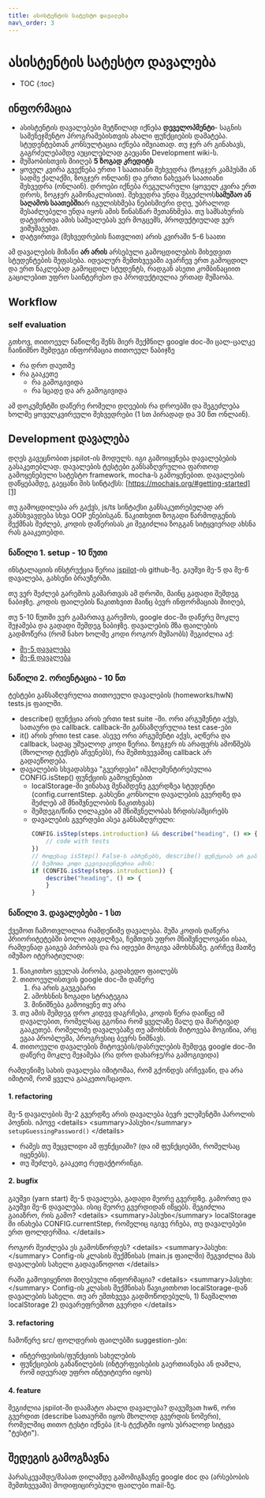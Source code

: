 ```yaml
---
title: ასისტენტის სატესტო დავალება
nav\_order: 3
---
```

# ასისტენტის სატესტო დავალება

- TOC
{:toc}


## ინფორმაცია
- ასისტენტის დავალებები მეტწილად იქნება **დეველოპმენტი**- საგნის სამენეჯმენტო პროგრამებისთვის ახალი ფუნქციების დამატება. სტუდენტებთან კონსულტაცია იქნება იშვიათად. თუ ჯერ არ გინახავს, გაგრძელებამდე აუცილებლად გაეცანი Development wiki-ს.
- მუშაობისთვის მიიღებ **5 ზოგად კრედიტს**
- ყოველ კვირა გვექნება ერთი 1 საათიანი შეხვედრა (ზოგჯერ კამპუსში ან სადმე ქალაქში, ზოგჯერ ონლაინ) და ერთი ნახევარ საათიანი შეხვედრა (ონლაინ). დროები იქნება რეგულარული (ყოველ კვირა ერთ დროს, ზოგჯერ გამონაკლისით).  შეხვედრა უნდა შეგეძლოს**სამუშაო ან საღამოს საათებში**არ იგულისხმება ნებისმიერი დღე, უბრალოდ შესაძლებელი უნდა იყოს ამის წინასწარ შეთანხმება. თუ სამსახურის დატვირთვა ამის საშუალებას ვერ მოგცემს, პროდუქტიულად ვერ ვიმუშავებთ.
- დატვირთვა (შეხვედრების ჩათვლით) არის კვირაში 5-6 საათი

ამ დავალების მიზანი **არ არის** არსებული გამოცდილების მიხედვით სტუდენტების შეფასება. იდეალურ შემთხვევაში ავარჩევ ერთ გამოცდილ და ერთ ნაკლებად გამოცდილ სტუდენტს, რადგან ასეთი კომბინაციით გაცილებით უფრო საინტერესო და პროდუქტიულია ერთად მუშაობა.

## Workflow
### self evaluation
გთხოვ, თითოეულ ნაწილზე შენს მიერ შექმნილ google doc-ში ცალ-ცალკე ჩაინიშნო შემდეგი ინფორმაცია თითოეულ ნაბიჯზე
- რა დრო დაუთმე
- რა გააკეთე
	- რა გამოგივიდა
	- რა სცადე და არ გამოგივიდა

ამ დოკუმენტში დაწერე რომელი დღეების რა დროებში და შეგეძლება ხოლმე ყოველკვირეული შეხვედრები (1 სთ პირადად და 30 წთ ონლაინ).

## Development დავალება
დღეს გავეცნობით jspilot-ის მოდულს. იგი გამოიყენება დავალებების გასაკეთებლად. დავალების ტესტები განსაზღვრულია ფართოდ გამოყენებული სატესტო framework, mocha-ს გამოყენებით. დავალების დაწყებამდე, გაეცანი მის სინტაქსს: [https://mochajs.org/#getting-started][1]

თუ გამოცდილება არ გაქვს, js/ts სინტაქსი განსაკუთრებულად არ განსხვავდება სხვა OOP ენებისგან. წაკითხვით ზოგადი წარმოდგენის შექმნას შეძლებ, კოდის დაწერისას კი შეგიძლია ზოგგან სიტყვიერად ახსნა რას გააკეთებდი. 

### ნაწილი 1. setup - 10 წუთი
ინსტალაციის ინსტრუქცია წერია [jspilot][2]-ის github-ზე. გაუშვი მე-5 და მე-6 დავალება, გახსენი ბრაუზერში.

თუ ვერ შეძლებ გარემოს გამართვას ამ დროში, მაინც გადადი შემდეგ ნაბიჯზე. კოდის ფაილების წაკითხვით მაინც ბევრ ინფორმაციას მიიღებ,

თუ 5-10 წუთში ვერ გამართავ გარემოს, google doc-ში დაწერე მოკლე შეჯამება და გადადი შემდეგ ნაბიჯზე. დავალების მზა ფაილების გადმოწერა (რომ ნახო ხოლმე კოდი როგორ მუშაობს) შეგიძლია აქ:
- [მე-5 დავალება][3]
- [მე-6 დავალება][4]

### ნაწილი 2. ორიენტაცია - 10 წთ
ტესტები განსაზღვრულია თითოეული დავალების (homeworks/hwN) tests.js ფაილში.

- describe() ფუნქცია არის ერთი test suite -ში. ორი არგუმენტი აქვს, სათაური და callback. callback-ში განსაზღვრულია test case-ები
- it() არის ერთი test case. ასევე ორი არგუმენტი აქვს, აღწერა და callback, სადაც უშუალოდ კოდი წერია. ზოგჯერ ის არაფერს ამოწმებს (მხოლოდ ტექსტს აჩვენებს), რა შემთხვევაშიც callback არ გადაეწოდება.
- დავალების სხვადასხვა "გვერდები" იმპლემენტირებულია CONFIG.isStep() ფუნქციის გამოყენებით
	- localStorage-ში ვინახავ მენამდენე გვერდზეა სტუდენტი (config.currentStep. გახსენი კონსოლი დავალების გვერდზე და შეძლებ ამ მნიშვნელობის წაკითხვას)
	- შემდეგი/წინა ღილაკები ამ მნიშვნელობას ზრდის/ამცირებს
	- დავალების გვერდები ასეა განსაზღვრული:
		```js
		CONFIG.isStep(steps.introduction) && describe("heading", () => {
			// code with tests
		})
		// როდესაც isStep() False-ს აბრუნებს, describe() ფუნქციას არ გამოიძახებს.
		// ზემოთა კოდი ეკვივალენტურია ამის:
		if (CONFIG.isStep(steps.intruduction)) {
			describe("heading", () => {
			}
		}

		```

### ნაწილი 3. დავალებები - 1  სთ
ქვემოთ ჩამოთვლილია რამდენიმე დავალება. მუშა კოდის დაწერა პრიორიტეტებში ბოლო ადგილზეა, ჩემთვის უფრო მნიშვნელოვანი ისაა, რამდენად გაიგებ პირობას და რა იდეები მოგივა ამოხსნაზე. გირჩევ მათზე იმუშაო იტერატიულად:
1. წაიკითხო ყველას პირობა, გადახედო ფაილებს
2. თითოეულისთვის google doc-ში დაწერე
	1. რა არის გაუგებარი
	2. ამოხსნის ზოგადი სტრატეგია
	3. მინიშნება გამოიყენე თუ არა
3. თუ ამის შემდეგ დრო კიდევ დაგრჩება, კოდის წერა დაიწყე იმ დავალებით, რომელსაც გგონია რომ ყველაზე მალე და მარტივად გააკეთებ. რომელიმე დავალებაზე თუ ამოხსნის მიტოვება მოგიწია, არც ეგაა პრობლემა, პროგრესიც ბევრს ნიშნავს.
4. თითოეული დავალების მიტოვების/დასრულების შემდეგ google doc-ში დაწერე მოკლე შეჯამება (რა დრო დახარჯე/რა გამოგივიდა)

რამდენიმე სახის დავალება იმიტომაა, რომ გქონდეს არჩევანი, და არა იმიტომ, რომ ყველა გააკეთო/სცადო.

#### 1. refactoring
მე-5 დავალების მე-2 გვერდზე არის დავალება ბევრ ელემენტში პაროლის პოვნის. იპოვე 
\<details\>
\<summary\>პასუხი\</summary\>
`setupGuessingPassword()`
\</details\>
- რამეს თუ შეცვლიდი ამ ფუნქციაში? (და იმ ფუნქციებში, რომელსაც იყენებს).
-  თუ შეძლებ, გააკეთე რეფაქტორინგი.

#### 2. bugfix
გაუშვი (yarn start) მე-5 დავალება, გადადი მეორე გვერდზე. გამორთე და გაუშვი მე-6 დავალება. ისიც მეორე გვერდიდან იწყებს. შეგიძლია გაიაზრო, რის გამო?
\<details\>
\<summary\>პასუხი\</summary\>
localStorage ში ინახება CONFIG.currentStep, რომელიც იგივე რჩება, თუ დავალებები ერთ ფოლდერშია.
\</details\>

როგორ შეიძლება ეს გამოსწორდეს?
\<details\>
\<summary\>პასუხი:\</summary\>
Config-ის კლასის შექმნისას (main.js ფაილში) შეგვიძლია მას დავალების სახელი გადავაწოდოთ
\</details\>

რაში გამოვიყენოთ მიღებული ინფორმაცია?
\<details\>
\<summary\>პასუხი:\</summary\>
Config-ის კლასის შექმნისას წავიკითხოთ localStorage-დან დავალების სახელი. თუ არ ემთხვევა გადმოწოდებულს, 1) წავშალოთ localStorage 2) დავარეფრეშოთ გვერდი
\</details\>


#### 3. refactoring
ჩამოწერე src/ ფოლდერის ფაილებში suggestion-ები:
- ინტერფეისის/ფუნქციის სახელების
- ფუნქციების განაწილების (ინტერფეისების გაერთიანება ან დაშლა, რომ იდეურად უფრო ინტუიტიური იყოს)

#### 4. feature
შეგიძლია jspilot-ში დაამატო ახალი დავალება? დავუშვათ hw6, ორი გვერდით (describe სათაურში იყოს მხოლოდ გვერდის ნომერი), რომელშიც თითო ტესტი იქნება (it-ს ტექსტში იყოს უბრალოდ სიტყვა "ტესტი").


## შედეგის გამოგზავნა 
პარასკევამდე/შაბათ დილამდე გამომიგზავნე google doc და (არსებობის შემთხვევაში) მოდიფიცირებული ფაილები mail-ზე.

[1]:	https://mochajs.org/#getting-started
[2]:	https://github.com/freeuni-digital-technologies/jspilot
[3]:	http://freeuni-digital-technologies.github.io/webHwInterface/hw5/hw5.zip
[4]:	http://freeuni-digital-technologies.github.io/webHwInterface/hw5/hw5.zip